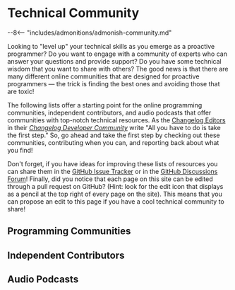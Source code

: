 # Technical Community

--8<-- "includes/admonitions/admonish-community.md"

Looking to "level up" your technical skills as you emerge as a proactive
programmer? Do you want to engage with a community of experts who can answer
your questions and provide support? Do you have some technical wisdom that you
want to share with others? The good news is that there are many different online
communities that are designed for proactive programmers &mdash; the trick is
finding the best ones and avoiding those that are toxic!

The following lists offer a starting point for the online programming
communities, independent contributors, and audio podcasts that offer communities
with top-notch technical resources. As the [Changelog
Editors](https://changelog.com/) in their [*Changelog Developer
Community*](https://changelog.com/community) write "All you have to do is take
the first step." So, go ahead and take the first step by checking out these
communities, contributing when you can, and reporting back about what you find!

Don't forget, if you have ideas for improving these lists of resources you can
share them in the [GitHub Issue
Tracker](https://github.com/ProactiveProgrammers/www.proactiveprogrammers.com/issues)
or in the [GitHub Discussions
Forum](https://github.com/ProactiveProgrammers/www.proactiveprogrammers.com/discussions)!
Finally, did you notice that each page on this site can be edited through a pull
request on GitHub? (Hint: look for the edit icon that displays as a pencil at
the top right of every page on the site). This means that you can propose an
edit to this page if you have a cool technical community to share!

## Programming Communities

## Independent Contributors

## Audio Podcasts
